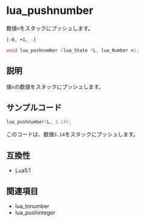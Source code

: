 # lua_pushnumber

数値`n`をスタックにプッシュします。

`[-0, +1, -]`

```c
void lua_pushnumber (lua_State *L, lua_Number n);
```

## 説明

値`n`の数値をスタックにプッシュします。

## サンプルコード

```c
lua_pushnumber(L, 3.14);
```

このコードは、数値`3.14`をスタックにプッシュします。

## 互換性

- Lua5.1

## 関連項目

- lua_tonumber
- lua_pushinteger